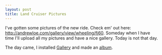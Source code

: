 ```yaml
--- 
layout: post
title: Land Cruiser Pictures
---
```

I've gotten some pictures of the new ride. Check em' out here: <a href="/gallery/view/wheeling/fj60">http://andrewloe.com/gallery/view/wheeling/fj60</a>. Someday when I have time I'll upload all my pictures and have a nice gallery. Today is not that day.

The day came, I installed <a href="http://gallery.sf.net/">Gallery</a> and made an <a href="/gallery/view/wheeling/fj60">album</a>.
